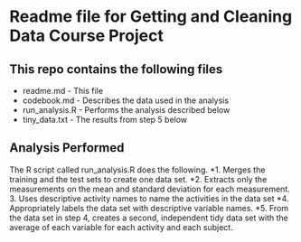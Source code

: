 # Readme file for Getting and Cleaning Data Course Project

## This repo contains the following files
* readme.md - This file
* codebook.md - Describes the data used in the analysis
* run_analysis.R - Performs the analysis described below
* tiny_data.txt - The results from step 5 below

## Analysis Performed

The R script called run_analysis.R does the following. 
*1. Merges the training and the test sets to create one data set.
*2. Extracts only the measurements on the mean and standard deviation for each measurement. 
3. Uses descriptive activity names to name the activities in the data set
*4. Appropriately labels the data set with descriptive variable names. 
*5. From the data set in step 4, creates a second, independent tidy data set with the average of each variable for each activity and each subject.
